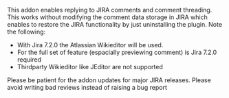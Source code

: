This addon enables replying to JIRA comments and comment threading.
This works without modifying the comment data storage in JIRA which enables to restore the JIRA functionality by just uninstalling the plugin.
Note the following:
- With Jira 7.2.0 the Atlassian Wikieditor will be used.
- For the full set of feature (espacially previewing comment) is Jira 7.2.0 required
- Thirdparty Wikieditor like JEditor are not supported

Please be patient for the addon updates for major JIRA releases.
Please avoid writing bad reviews instead of raising a bug report
